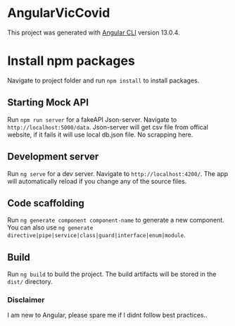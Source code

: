 # AngularVicCovid

This project was generated with [Angular CLI](https://github.com/angular/angular-cli) version 13.0.4.

# Install npm packages

Navigate to project folder and run `npm install` to install packages.

## Starting Mock API

Run `npm run server` for a fakeAPI Json-server. Navigate to `http://localhost:5000/data`. Json-server will get csv file from offical website, if it fails it will use local db.json file. No scrapping here.

## Development server

Run `ng serve` for a dev server. Navigate to `http://localhost:4200/`. The app will automatically reload if you change any of the source files.

## Code scaffolding

Run `ng generate component component-name` to generate a new component. You can also use `ng generate directive|pipe|service|class|guard|interface|enum|module`.

## Build

Run `ng build` to build the project. The build artifacts will be stored in the `dist/` directory.

### Disclaimer

I am new to Angular, please spare me if I didnt follow best practices..
